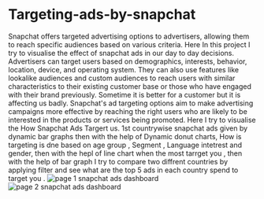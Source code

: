 # Targeting-ads-by-snapchat
Snapchat offers targeted advertising options to advertisers, allowing them to reach specific audiences based on various criteria.
Here In this project I try to visualise the effect of snapchat ads  in our day to day decisions. Advertisers can target users based on demographics, interests, behavior, location, device, and operating system. 
They can also use features like lookalike audiences and custom audiences to reach users with similar characteristics to their existing customer base or those who have engaged with their brand previously. Sometime it is better for a customer but it is affecting us badly.
Snapchat's ad targeting options aim to make advertising campaigns more effective by reaching the right users who are likely to be interested in the products or services being promoted.
Here I try to visualise the How Snapchat Ads Targert us.
1st countrywise  snapchat ads given by dynamic bar graphs then with the help of Dynamic donut charts, How is targeting is dne based on age group , Segment , Language intetrest and gender, then with the hepl of line chart when the most tarrget you , then with the help of bar graph I try to compare two diffrent countries by applying filter and see what are the top 5 ads in each country spend to target you .
![page 1 snapchat ads dashboard](https://github.com/07adarsh/Targeting-ads-by-snapchat/assets/141519650/62b7cc46-ec64-4614-abd8-2fffb1bca462)
![page 2 snapchat ads dashboard](https://github.com/07adarsh/Targeting-ads-by-snapchat/assets/141519650/b69fbb32-1265-456c-bc8b-316f615a4c92)
